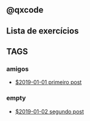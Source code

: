 ## @qxcode

## Lista de exercícios 

## TAGS


### amigos

- [$2019-01-01 primeiro post](../base/000/Readme.md#qxcode)

### empty

- [$2019-01-02 segundo post](../base/001/Readme.md#qxcode)
